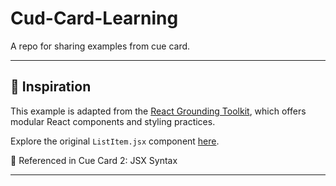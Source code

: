 # Cud-Card-Learning
A repo for sharing examples from cue card.

---

## 🔗 Inspiration

This example is adapted from the [React Grounding Toolkit](https://github.com/VipTechDev/react-grounding-toolkit), which offers modular React components and styling practices.

Explore the original `ListItem.jsx` component [here](https://github.com/VipTechDev/react-grounding-toolkit/blob/main/src/components/ListItem.jsx).

<p>🔖 Referenced in Cue Card 2: JSX Syntax</p>

---
